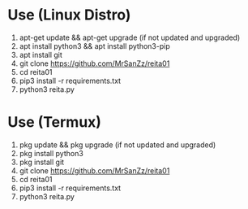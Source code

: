 # Use (Linux Distro)
1. apt-get update && apt-get upgrade (if not updated and upgraded)
2. apt install python3 && apt install python3-pip
3. apt install git
4. git clone https://github.com/MrSanZz/reita01
5. cd reita01
6. pip3 install -r requirements.txt
7. python3 reita.py

# Use (Termux)
1. pkg update && pkg upgrade (if not updated and upgraded)
2. pkg install python3
3. pkg install git
4. git clone https://github.com/MrSanZz/reita01
5. cd reita01
6. pip3 install -r requirements.txt
7. python3 reita.py
